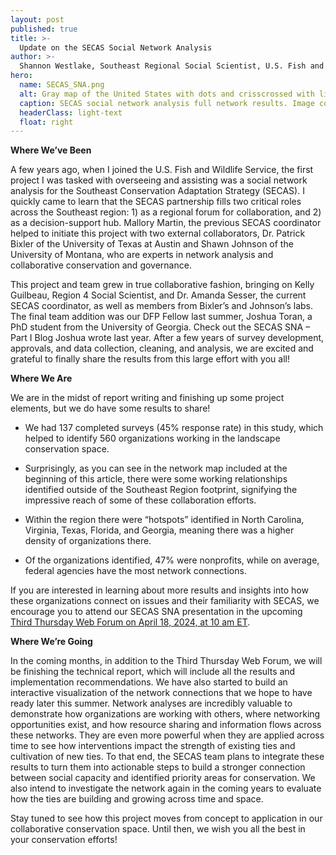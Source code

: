 ```yaml
---
layout: post
published: true
title: >-
  Update on the SECAS Social Network Analysis
author: >-
  Shannon Westlake, Southeast Regional Social Scientist, U.S. Fish and Wildlife Service
hero:
  name: SECAS_SNA.png
  alt: Gray map of the United States with dots and crisscrossed with lines showing individuals and relationships.
  caption: SECAS social network analysis full network results. Image courtesy of Dr. Patrick Bixler, University of Texas at Austin. 
  headerClass: light-text
  float: right
---
```


**Where We’ve Been**  

A few years ago, when I joined the U.S. Fish and Wildlife Service, the first project I was tasked with overseeing and assisting was a social network analysis for the Southeast Conservation Adaptation Strategy (SECAS). I quickly came to learn that the SECAS partnership fills two critical roles across the Southeast region: 1) as a regional forum for collaboration, and 2) as a decision-support hub. Mallory Martin, the previous SECAS coordinator helped to initiate this project with two external collaborators, Dr. Patrick Bixler of the University of Texas at Austin and Shawn Johnson of the University of Montana, who are experts in network analysis and collaborative conservation and governance.<!--more-->  

This project and team grew in true collaborative fashion, bringing on Kelly Guilbeau, Region 4 Social Scientist, and Dr. Amanda Sesser, the current SECAS coordinator, as well as members from Bixler’s and Johnson’s labs. The final team addition was our DFP Fellow last summer, Joshua Toran, a PhD student from the University of Georgia. Check out the SECAS SNA – Part I Blog Joshua wrote last year. After a few years of survey development, approvals, and data collection, cleaning, and analysis, we are excited and grateful to finally share the results from this large effort with you all! 

**Where We Are**  

We are in the midst of report writing and finishing up some project elements, but we do have some results to share! 

- We had 137 completed surveys (45% response rate) in this study, which helped to identify 560 organizations working in the landscape conservation space.  

- Surprisingly, as you can see in the network map included at the beginning of this article, there were some working relationships identified outside of the Southeast Region footprint, signifying the impressive reach of some of these collaboration efforts. 

- Within the region there were “hotspots” identified in North Carolina, Virginia, Texas, Florida, and Georgia, meaning there was a higher density of organizations there.  

- Of the organizations identified, 47% were nonprofits, while on average, federal agencies have the most network connections. 

If you are interested in learning about more results and insights into how these organizations connect on issues and their familiarity with SECAS, we encourage you to attend our SECAS SNA presentation in the upcoming [Third Thursday Web Forum on April 18, 2024, at 10 am ET](https://calendar.google.com/calendar/event?eid=M3FuaDFubHM5djFzMmdlY24zNGQwb2ZjZjIgc2VjYXNzb3V0aGVhc3RAbQ&ctz=America/New_York).  

**Where We’re Going**

In the coming months, in addition to the Third Thursday Web Forum, we will be finishing the technical report, which will include all the results and implementation recommendations. We have also started to build an interactive visualization of the network connections that we hope to have ready later this summer. Network analyses are incredibly valuable to demonstrate how organizations are working with others, where networking opportunities exist, and how resource sharing and information flows across these networks. They are even more powerful when they are applied across time to see how interventions impact the strength of existing ties and cultivation of new ties. To that end, the SECAS team plans to integrate these results to turn them into actionable steps to build a stronger connection between social capacity and identified priority areas for conservation. We also intend to investigate the network again in the coming years to evaluate how the ties are building and growing across time and space.  

Stay tuned to see how this project moves from concept to application in our collaborative conservation space. Until then, we wish you all the best in your conservation efforts! 

